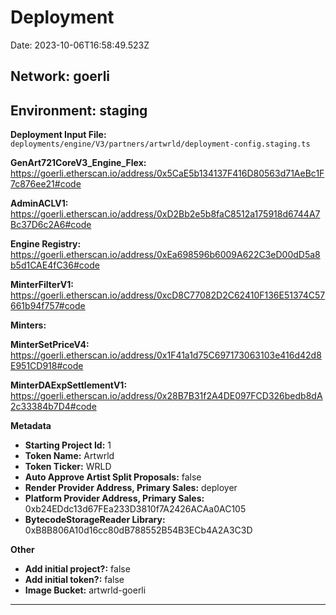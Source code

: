 
# Deployment

Date: 2023-10-06T16:58:49.523Z

## **Network:** goerli

## **Environment:** staging

**Deployment Input File:** `deployments/engine/V3/partners/artwrld/deployment-config.staging.ts`

**GenArt721CoreV3_Engine_Flex:** https://goerli.etherscan.io/address/0x5CaE5b134137F416D80563d71AeBc1F7c876ee21#code

**AdminACLV1:** https://goerli.etherscan.io/address/0xD2Bb2e5b8faC8512a175918d6744A7Bc37D6c2A6#code

**Engine Registry:** https://goerli.etherscan.io/address/0xEa698596b6009A622C3eD00dD5a8b5d1CAE4fC36#code

**MinterFilterV1:** https://goerli.etherscan.io/address/0xcD8C77082D2C62410F136E51374C57661b94f757#code

**Minters:**

**MinterSetPriceV4:** https://goerli.etherscan.io/address/0x1F41a1d75C697173063103e416d42d8E951CD918#code

**MinterDAExpSettlementV1:** https://goerli.etherscan.io/address/0x28B7B31f2A4DE097FCD326bedb8dA2c33384b7D4#code



**Metadata**

- **Starting Project Id:** 1
- **Token Name:** Artwrld
- **Token Ticker:** WRLD
- **Auto Approve Artist Split Proposals:** false
- **Render Provider Address, Primary Sales:** deployer
- **Platform Provider Address, Primary Sales:** 0xb24EDdc13d67FEa233D3810f7A2426ACAa0AC105
- **BytecodeStorageReader Library:** 0xB8B806A10d16cc80dB788552B54B3ECb4A2A3C3D

**Other**

- **Add initial project?:** false
- **Add initial token?:** false
- **Image Bucket:** artwrld-goerli

---


